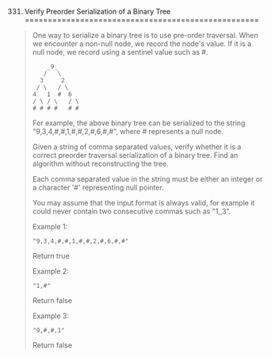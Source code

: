 331. Verify Preorder Serialization of a Binary Tree
===================================================

> One way to serialize a binary tree is to use pre-order traversal. When we encounter a non-null node, we record the node's value. If it is a null node, we record using a sentinel value such as #.
> 
>  ```
>      _9_
>     /   \
>    3     2
>   / \   / \
>  4   1  #  6
> / \ / \   / \
> # # # #   # #
> ```
>
> For example, the above binary tree can be serialized to the string "9,3,4,#,#,1,#,#,2,#,6,#,#", where # represents a null node.
> 
> Given a string of comma separated values, verify whether it is a correct preorder traversal serialization of a binary tree. Find an algorithm without reconstructing the tree.
> 
> Each comma separated value in the string must be either an integer or a character '#' representing null pointer.
> 
> You may assume that the input format is always valid, for example it could never contain two consecutive commas such as "1,,3".
> 
> Example 1:
> ```
> "9,3,4,#,#,1,#,#,2,#,6,#,#"
> ```
> Return true
> 
> Example 2:
> ```
> "1,#"
> ```
> Return false
> 
> Example 3:
> ```
> "9,#,#,1"
> ```
> Return false
